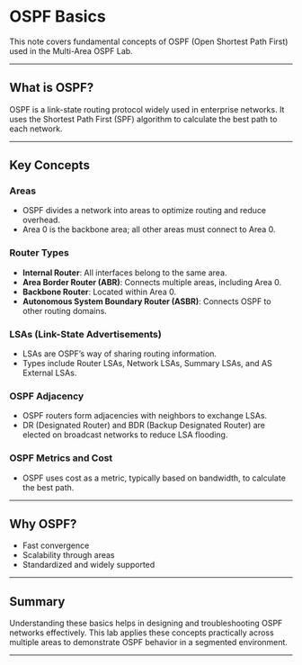 # OSPF Basics

This note covers fundamental concepts of OSPF (Open Shortest Path First) used in the Multi-Area OSPF Lab.

---

## What is OSPF?

OSPF is a link-state routing protocol widely used in enterprise networks. It uses the Shortest Path First (SPF) algorithm to calculate the best path to each network.

---

## Key Concepts

### Areas
- OSPF divides a network into areas to optimize routing and reduce overhead.
- Area 0 is the backbone area; all other areas must connect to Area 0.

### Router Types
- **Internal Router**: All interfaces belong to the same area.
- **Area Border Router (ABR)**: Connects multiple areas, including Area 0.
- **Backbone Router**: Located within Area 0.
- **Autonomous System Boundary Router (ASBR)**: Connects OSPF to other routing domains.

### LSAs (Link-State Advertisements)
- LSAs are OSPF’s way of sharing routing information.
- Types include Router LSAs, Network LSAs, Summary LSAs, and AS External LSAs.

### OSPF Adjacency
- OSPF routers form adjacencies with neighbors to exchange LSAs.
- DR (Designated Router) and BDR (Backup Designated Router) are elected on broadcast networks to reduce LSA flooding.

### OSPF Metrics and Cost
- OSPF uses cost as a metric, typically based on bandwidth, to calculate the best path.

---

## Why OSPF?

- Fast convergence
- Scalability through areas
- Standardized and widely supported

---

## Summary

Understanding these basics helps in designing and troubleshooting OSPF networks effectively. This lab applies these concepts practically across multiple areas to demonstrate OSPF behavior in a segmented environment.

---
